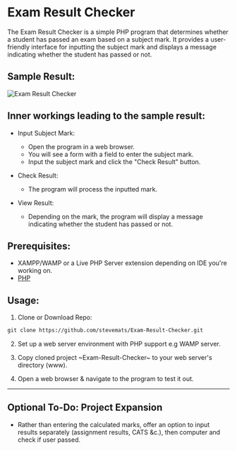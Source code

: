 # Exam Result Checker

The Exam Result Checker is a simple PHP program that determines whether a student has passed an exam based on a subject mark. It provides a user-friendly interface for inputting the subject mark and displays a message indicating whether the student has passed or not.

## Sample Result:

![Exam Result Checker](https://github.com/stevemats/Exam-Result-Checker/assets/30528167/57728612-9db4-420d-bc62-052ec349342a)

## Inner workings leading to the sample result:

- Input Subject Mark:
    - Open the program in a web browser.
    - You will see a form with a field to enter the subject mark.
    - Input the subject mark and click the "Check Result" button.

- Check Result:
    - The program will process the inputted mark.

- View Result:
    - Depending on the mark, the program will display a message indicating whether the student has passed or not.

## Prerequisites:

- XAMPP/WAMP or a Live PHP Server extension depending on IDE you're working on.
- [PHP](https://www.php.net/downloads)

## Usage:

1. Clone or Download Repo:

```markdown
git clone https://github.com/stevemats/Exam-Result-Checker.git
```

2. Set up a web server environment with PHP support e.g WAMP server.

3. Copy cloned project ~Exam-Result-Checker~ to your web server's directory (www).

4. Open a web browser & navigate to the program to test it out.

---

## Optional To-Do: Project Expansion

- Rather than entering the calculated marks, offer an option to input results 
  separately (assignment results, CATS &c.), then computer and check if user passed.
